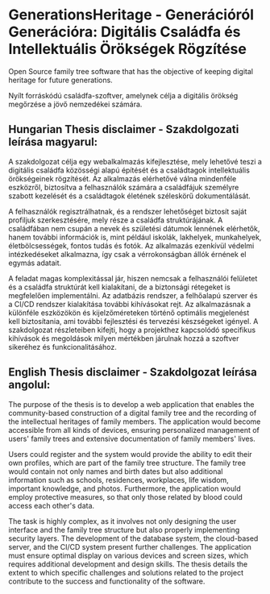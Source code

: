 # GenerationsHeritage - Generációról Generációra: Digitális Családfa és Intellektuális Örökségek Rögzítése
Open Source family tree software that has the objective of keeping digital heritage for future generations.

Nyílt forráskódú családfa-szoftver, amelynek célja a digitális örökség megőrzése a jövő nemzedékei számára.

## Hungarian Thesis disclaimer - Szakdolgozati leírása magyarul:
A szakdolgozat célja egy webalkalmazás kifejlesztése, mely lehetővé teszi a digitális családfa közösségi alapú építését és a családtagok intellektuális örökségeinek
rögzítését. Az alkalmazás elérhetővé válna mindenféle eszközről, biztosítva a felhasználók számára a családfájuk személyre szabott kezelését és a családtagok életének
széleskörű dokumentálását.

A felhasználók regisztrálhatnak, és a rendszer lehetőséget biztosít saját profiljuk szerkesztésére, mely része a családfa struktúrájának. A családfában nem csupán a
nevek és születési dátumok lennének elérhetők, hanem további információk is, mint például iskolák, lakhelyek, munkahelyek, életbölcsességek, fontos tudás és fotók.
Az alkalmazás ezenkívül védelmi intézkedéseket alkalmazna, így csak a vérrokonságban állók érnének el egymás adatait.

A feladat magas komplexitással jár, hiszen nemcsak a felhasználói felületet és a családfa struktúrát kell kialakítani, de a biztonsági rétegeket is megfelelően implementálni.
Az adatbázis rendszer, a felhőalapú szerver és a CI/CD rendszer kialakítása további kihívásokat rejt. Az alkalmazásnak a különféle eszközökön és kijelzőméreteken
történő optimális megjelenést kell biztosítania, ami további fejlesztési és tervezési készségeket igényel. A szakdolgozat részleteiben kifejti, hogy a projekthez kapcsolódó
specifikus kihívások és megoldások milyen mértékben járulnak hozzá a szoftver sikeréhez és funkcionalitásához.

## English Thesis disclaimer - Szakdolgozat leírása angolul:
The purpose of the thesis is to develop a web application that enables the community-based construction of a digital family tree and the recording of the intellectual heritages of family members. The application would become accessible from all kinds of devices, ensuring personalized management of users' family trees and extensive documentation of family members' lives.

Users could register and the system would provide the ability to edit their own profiles, which are part of the family tree structure. The family tree would contain not only names and birth dates but also additional information such as schools, residences, workplaces, life wisdom, important knowledge, and photos. Furthermore, the application would employ protective measures, so that only those related by blood could access each other's data.

The task is highly complex, as it involves not only designing the user interface and the family tree structure but also properly implementing security layers. The development of the database system, the cloud-based server, and the CI/CD system present further challenges. The application must ensure optimal display on various devices and screen sizes, which requires additional development and design skills. The thesis details the extent to which specific challenges and solutions related to the project contribute to the success and functionality of the software.
